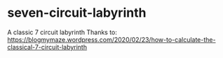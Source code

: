 # seven-circuit-labyrinth
A classic 7 circuit labyrinth 
Thanks to: https://blogmymaze.wordpress.com/2020/02/23/how-to-calculate-the-classical-7-circuit-labyrinth

